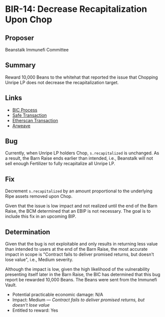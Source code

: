# BIR-14: Decrease Recapitalization Upon Chop

## Proposer

Beanstalk Immunefi Committee

## Summary

Reward 10,000 Beans to the whitehat that reported the issue that Chopping Unripe LP does not decrease the recapitalization target.

## Links

* [BIC Process](https://docs.bean.money/governance/beanstalk/bic-process)
* [Safe Transaction](https://app.safe.global/transactions/tx?safe=eth:0x879c8B99430F28C4d297BD479Cd43396b4aCF697&id=multisig_0x879c8B99430F28C4d297BD479Cd43396b4aCF697_0x14e76050070d38674c2c3b1118364e021edb9e147f51a359766e41c86769d5db)
* [Etherscan Transaction](https://etherscan.io/tx/0xd0bc786d99f0ca544d1ee30cfc728c4edb309d4c27fa27ed4884adbda5ec5b96)
* [Arweave](https://arweave.net/NcqX06mQ0c_FSkLxzVt1IEmWNrW7_03GXww-EsZKFq4)

## Bug

Currently, when Unripe LP holders Chop, `s.recapitalized` is unchanged. As a result, the Barn Raise ends earlier than intended, i.e., Beanstalk will not sell enough Fertilizer to fully recapitalize all Unripe LP.

## Fix

Decrement `s.recapitalized` by an amount proportional to the underlying Ripe assets removed upon Chop.

Given that the issue is low impact and not realized until the end of the Barn Raise, the BCM determined that an EBIP is not necessary. The goal is to include this fix in an upcoming BIP.

## Determination

Given that the bug is not exploitable and only results in returning less value than intended to users at the end of the Barn Raise, the most accurate impact in scope is "Contract fails to deliver promised returns, but doesn't lose value", i.e., Medium severity.

Although the impact is low, given the high likelihood of the vulnerability presenting itself later in the Barn Raise, the BIC has determined that this bug report be rewarded 10,000 Beans. The Beans were sent from the Immunefi Vault.

* Potential practicable economic damage: N/A
* Impact: Medium — _Contract fails to deliver promised returns, but doesn't lose value_
* Entitled to reward: Yes

